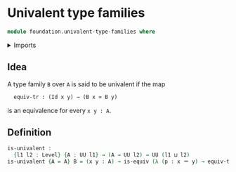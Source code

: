 # Univalent type families

```agda
module foundation.univalent-type-families where
```

<details><summary>Imports</summary>
```agda
open import foundation.equivalences
open import foundation.identity-types
open import foundation.universe-levels
```
</details>

## Idea

A type family `B` over `A` is said to be univalent if the map

```md
  equiv-tr : (Id x y) → (B x ≃ B y)
```

is an equivalence for every `x y : A`.

## Definition

```agda
is-univalent :
  {l1 l2 : Level} {A : UU l1} → (A → UU l2) → UU (l1 ⊔ l2)
is-univalent {A = A} B = (x y : A) → is-equiv (λ (p : x ＝ y) → equiv-tr B p)
```
